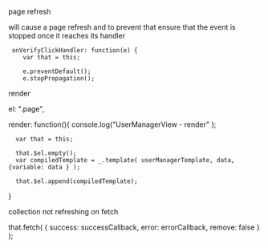  
page refresh 

<a href="#"></a>

will cause a page refresh and to prevent that ensure that the event is stopped once it reaches its handler 

     onVerifyClickHandler: function(e) {
        var that = this;

        e.preventDefault();
        e.stopPropagation(); 


render 


el: ".page", 

render: function(){
      console.log("UserManagerView - render" );

      var that = this;
      
      that.$el.empty(); 
      var compiledTemplate = _.template( userManagerTemplate, data, {variable: data } );

      that.$el.append(compiledTemplate);     
 }    

 collection not refreshing on fetch

 that.fetch( { success: successCallback, error:  errorCallback, remove: false } );
